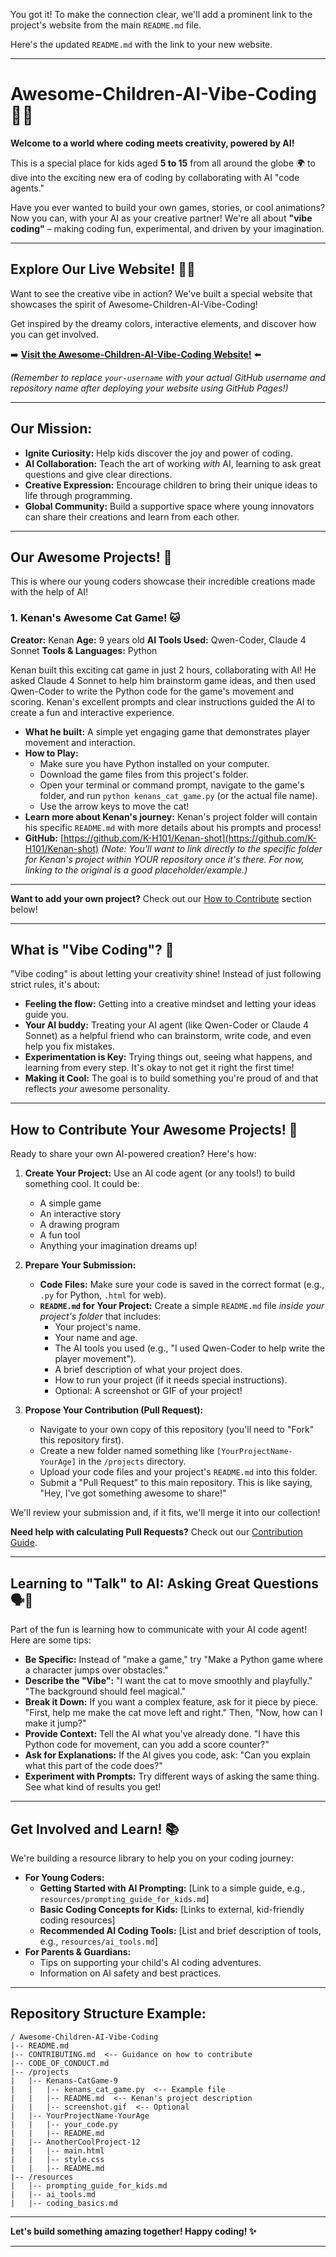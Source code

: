 You got it! To make the connection clear, we'll add a prominent link to the project's website from the main `README.md` file.

Here's the updated `README.md` with the link to your new website.

---

# Awesome-Children-AI-Vibe-Coding 🚀✨

**Welcome to a world where coding meets creativity, powered by AI!**

This is a special place for kids aged **5 to 15** from all around the globe 🌍 to dive into the exciting new era of coding by collaborating with AI "code agents."

Have you ever wanted to build your own games, stories, or cool animations? Now you can, with your AI as your creative partner! We're all about **"vibe coding"** – making coding fun, experimental, and driven by your imagination.

---

## Explore Our Live Website! 🌈✨

Want to see the creative vibe in action? We've built a special website that showcases the spirit of Awesome-Children-AI-Vibe-Coding!

Get inspired by the dreamy colors, interactive elements, and discover how you can get involved.

➡️ **[Visit the Awesome-Children-AI-Vibe-Coding Website!](https://K-H101.github.io/Awesome-Children-AI-Vibe-Coding)** ⬅️

*(Remember to replace `your-username` with your actual GitHub username and repository name after deploying your website using GitHub Pages!)*

---

## Our Mission:

*   **Ignite Curiosity:** Help kids discover the joy and power of coding.
*   **AI Collaboration:** Teach the art of working *with* AI, learning to ask great questions and give clear directions.
*   **Creative Expression:** Encourage children to bring their unique ideas to life through programming.
*   **Global Community:** Build a supportive space where young innovators can share their creations and learn from each other.

---

## Our Awesome Projects! 🌟

This is where our young coders showcase their incredible creations made with the help of AI!

### 1. Kenan's Awesome Cat Game! 🐱

**Creator:** Kenan
**Age:** 9 years old
**AI Tools Used:** Qwen-Coder, Claude 4 Sonnet
**Tools & Languages:** Python

Kenan built this exciting cat game in just 2 hours, collaborating with AI! He asked Claude 4 Sonnet to help him brainstorm game ideas, and then used Qwen-Coder to write the Python code for the game's movement and scoring. Kenan's excellent prompts and clear instructions guided the AI to create a fun and interactive experience.

*   **What he built:** A simple yet engaging game that demonstrates player movement and interaction.
*   **How to Play:**
    *   Make sure you have Python installed on your computer.
    *   Download the game files from this project's folder.
    *   Open your terminal or command prompt, navigate to the game's folder, and run `python kenans_cat_game.py` (or the actual file name).
    *   Use the arrow keys to move the cat!
*   **Learn more about Kenan's journey:** Kenan's project folder will contain his specific `README.md` with more details about his prompts and process!
*   **GitHub:** [https://github.com/K-H101/Kenan-shot](https://github.com/K-H101/Kenan-shot) *(Note: You'll want to link directly to the *specific folder* for Kenan's project within YOUR repository once it's there. For now, linking to the original is a good placeholder/example.)*

---

**Want to add your own project?** Check out our [How to Contribute](#how-to-contribute-your-awesome-projects) section below!

---

## What is "Vibe Coding"? 🤔

"Vibe coding" is about letting your creativity shine! Instead of just following strict rules, it's about:

*   **Feeling the flow:** Getting into a creative mindset and letting your ideas guide you.
*   **Your AI buddy:** Treating your AI agent (like Qwen-Coder or Claude 4 Sonnet) as a helpful friend who can brainstorm, write code, and even help you fix mistakes.
*   **Experimentation is Key:** Trying things out, seeing what happens, and learning from every step. It's okay to not get it right the first time!
*   **Making it Cool:** The goal is to build something you're proud of and that reflects *your* awesome personality.

---

## How to Contribute Your Awesome Projects! 🎉

Ready to share your own AI-powered creation? Here's how:

1.  **Create Your Project:** Use an AI code agent (or any tools!) to build something cool. It could be:
    *   A simple game
    *   An interactive story
    *   A drawing program
    *   A fun tool
    *   Anything your imagination dreams up!

2.  **Prepare Your Submission:**
    *   **Code Files:** Make sure your code is saved in the correct format (e.g., `.py` for Python, `.html` for web).
    *   **`README.md` for Your Project:** Create a simple `README.md` file *inside your project's folder* that includes:
        *   Your project's name.
        *   Your name and age.
        *   The AI tools you used (e.g., "I used Qwen-Coder to help write the player movement").
        *   A brief description of what your project does.
        *   How to run your project (if it needs special instructions).
        *   Optional: A screenshot or GIF of your project!

3.  **Propose Your Contribution (Pull Request):**
    *   Navigate to your own copy of this repository (you'll need to "Fork" this repository first).
    *   Create a new folder named something like `[YourProjectName-YourAge]` in the `/projects` directory.
    *   Upload your code files and your project's `README.md` into this folder.
    *   Submit a "Pull Request" to this main repository. This is like saying, "Hey, I've got something awesome to share!"

We'll review your submission and, if it fits, we'll merge it into our collection!

**Need help with calculating Pull Requests?** Check out our [Contribution Guide](#contributing-guide).

---

## Learning to "Talk" to AI: Asking Great Questions 🗣️🤖

Part of the fun is learning how to communicate with your AI code agent! Here are some tips:

*   **Be Specific:** Instead of "make a game," try "Make a Python game where a character jumps over obstacles."
*   **Describe the "Vibe":** "I want the cat to move smoothly and playfully." "The background should feel magical."
*   **Break it Down:** If you want a complex feature, ask for it piece by piece. "First, help me make the cat move left and right." Then, "Now, how can I make it jump?"
*   **Provide Context:** Tell the AI what you've already done. "I have this Python code for movement, can you add a score counter?"
*   **Ask for Explanations:** If the AI gives you code, ask: "Can you explain what this part of the code does?"
*   **Experiment with Prompts:** Try different ways of asking the same thing. See what kind of results you get!

---

## Get Involved and Learn! 📚

We're building a resource library to help you on your coding journey:

*   **For Young Coders:**
    *   **Getting Started with AI Prompting:** [Link to a simple guide, e.g., `resources/prompting_guide_for_kids.md`]
    *   **Basic Coding Concepts for Kids:** [Links to external, kid-friendly coding resources]
    *   **Recommended AI Coding Tools:** [List and brief description of tools, e.g., `resources/ai_tools.md`]
*   **For Parents & Guardians:**
    *   Tips on supporting your child's AI coding adventures.
    *   Information on AI safety and best practices.

---

## Repository Structure Example:

```
/ Awesome-Children-AI-Vibe-Coding
|-- README.md
|-- CONTRIBUTING.md  <-- Guidance on how to contribute
|-- CODE_OF_CONDUCT.md
|-- /projects
|   |-- Kenans-CatGame-9
|   |   |-- kenans_cat_game.py  <-- Example file
|   |   |-- README.md  <-- Kenan's project description
|   |   |-- screenshot.gif  <-- Optional
|   |-- YourProjectName-YourAge
|   |   |-- your_code.py
|   |   |-- README.md
|   |-- AnotherCoolProject-12
|   |   |-- main.html
|   |   |-- style.css
|   |   |-- README.md
|-- /resources
|   |-- prompting_guide_for_kids.md
|   |-- ai_tools.md
|   |-- coding_basics.md
```

---

**Let's build something amazing together! Happy coding! ✨**

---
